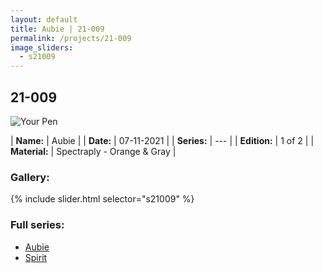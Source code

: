 ```yaml
---
layout: default
title: Aubie | 21-009
permalink: /projects/21-009
image_sliders:
  - s21009
---
```


## 21-009

![Your Pen](/projects/imgs/21-009/header-21-009.png)

| **Name:**     | Aubie       |
| **Date:**     | 07-11-2021  |
| **Series:**   | ---         |
| **Edition:**  | 1 of 2      |
| **Material:** | Spectraply - Orange & Gray |

### Gallery:

{% include slider.html selector="s21009" %}

### Full series:

- [Aubie](/projects/21-009)
- [Spirit](/projects/21-012)
